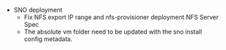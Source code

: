 - SNO deployment
  - Fix NFS export IP range and nfs-provisioner deployment NFS Server Spec
  - The absolute vm folder need to be updated with the sno install config metadata. 